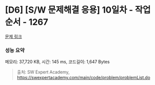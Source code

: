 # [D6] [S/W 문제해결 응용] 10일차 - 작업순서 - 1267 

[문제 링크](https://swexpertacademy.com/main/code/problem/problemDetail.do?contestProbId=AV18TrIqIwUCFAZN) 

### 성능 요약

메모리: 37,720 KB, 시간: 145 ms, 코드길이: 1,647 Bytes



> 출처: SW Expert Academy, https://swexpertacademy.com/main/code/problem/problemList.do